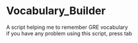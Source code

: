 # Vocabulary_Builder
A script helping me to remember GRE vocabulary  
if you have any problem using this script, press tab
